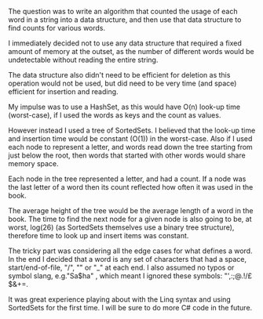 The question was to write an algorithm that counted the usage of each word in a string into a data structure, and then use that data structure
to find counts for various words.

I immediately decided not to use any data structure that required a fixed amount of memory at the outset, as the number of different words would be undetectable without reading the entire string.

The data structure also didn't need to be efficient for deletion as this operation would not be used, but did need to be very time (and space) efficient for insertion and reading.

My impulse was to use a HashSet, as this would have O(n) look-up time (worst-case), if I used the words as keys and the count as values.

However instead I used a tree of SortedSets.  I believed that the look-up time and insertion time would be constant (O(1)) in the worst-case.  Also if I used
each node to represent a letter, and words read down the tree starting from just below the root, then words that started with other words would share memory space. 

Each node in the tree represented a letter, and had a count.  If a node was the last letter of a word then its count reflected how often it was used in the book.

The average height of the tree would be the average length of a word in the book.  The time to find the next node for a given node is also going to be, at worst, log(26) (as SortedSets themselves use a binary tree structure), therefore time to look up and insert items was constant.

The tricky part was considering all the edge cases for what defines a word.  In the end I decided that a word is any set of characters that had a space, start/end-of-file, "/", "\" or "_"
at each end.  I also assumed no typos or symbol slang, e.g."Sa$ha" , which meant I ignored these symbols: "',:;@.!/£$&+=.

It was great experience playing about with the Linq syntax and using SortedSets for the first time.  I will be sure to do more C# code in the future.




